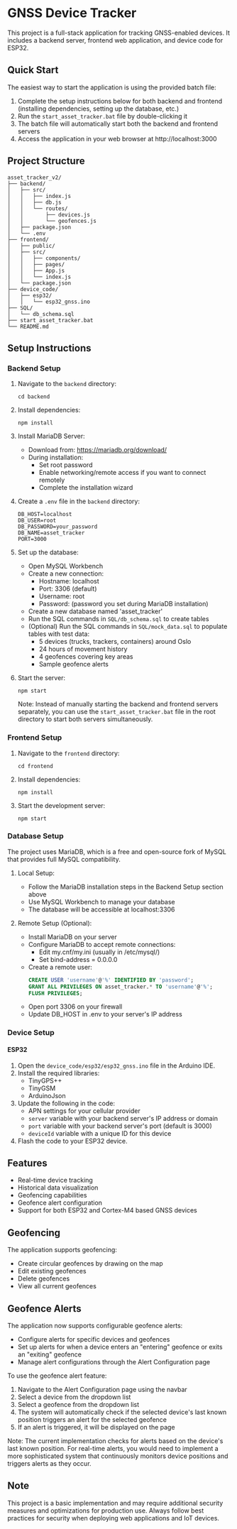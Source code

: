 # GNSS Device Tracker

This project is a full-stack application for tracking GNSS-enabled devices. It includes a backend server, frontend web application, and device code for ESP32.

## Quick Start

The easiest way to start the application is using the provided batch file:

1. Complete the setup instructions below for both backend and frontend (installing dependencies, setting up the database, etc.)
2. Run the `start_asset_tracker.bat` file by double-clicking it
3. The batch file will automatically start both the backend and frontend servers
4. Access the application in your web browser at http://localhost:3000

## Project Structure

```
asset_tracker_v2/
├── backend/
│   ├── src/
│   │   ├── index.js
│   │   ├── db.js
│   │   └── routes/
│   │       ├── devices.js
│   │       └── geofences.js
│   ├── package.json
│   └── .env
├── frontend/
│   ├── public/
│   ├── src/
│   │   ├── components/
│   │   ├── pages/
│   │   ├── App.js
│   │   └── index.js
│   └── package.json
├── device_code/
│   ├── esp32/
│   │   └── esp32_gnss.ino
├── SQL/
│   └── db_schema.sql
├── start_asset_tracker.bat
└── README.md
```

## Setup Instructions

### Backend Setup

1. Navigate to the `backend` directory:
   ```
   cd backend
   ```

2. Install dependencies:
   ```
   npm install
   ```

3. Install MariaDB Server:
   - Download from: https://mariadb.org/download/
   - During installation:
     - Set root password
     - Enable networking/remote access if you want to connect remotely
     - Complete the installation wizard

4. Create a `.env` file in the `backend` directory:
   ```
   DB_HOST=localhost
   DB_USER=root
   DB_PASSWORD=your_password
   DB_NAME=asset_tracker
   PORT=3000
   ```

5. Set up the database:
   - Open MySQL Workbench
   - Create a new connection:
     * Hostname: localhost
     * Port: 3306 (default)
     * Username: root
     * Password: (password you set during MariaDB installation)
   - Create a new database named 'asset_tracker'
   - Run the SQL commands in `SQL/db_schema.sql` to create tables
   - (Optional) Run the SQL commands in `SQL/mock_data.sql` to populate tables with test data:
     * 5 devices (trucks, trackers, containers) around Oslo
     * 24 hours of movement history
     * 4 geofences covering key areas
     * Sample geofence alerts

6. Start the server:
   ```
   npm start
   ```
   
   Note: Instead of manually starting the backend and frontend servers separately, you can use the `start_asset_tracker.bat` file in the root directory to start both servers simultaneously.

### Frontend Setup

1. Navigate to the `frontend` directory:
   ```
   cd frontend
   ```

2. Install dependencies:
   ```
   npm install
   ```

3. Start the development server:
   ```
   npm start
   ```

### Database Setup

The project uses MariaDB, which is a free and open-source fork of MySQL that provides full MySQL compatibility.

1. Local Setup:
   - Follow the MariaDB installation steps in the Backend Setup section above
   - Use MySQL Workbench to manage your database
   - The database will be accessible at localhost:3306

2. Remote Setup (Optional):
   - Install MariaDB on your server
   - Configure MariaDB to accept remote connections:
     * Edit my.cnf/my.ini (usually in /etc/mysql/)
     * Set bind-address = 0.0.0.0
   - Create a remote user:
     ```sql
     CREATE USER 'username'@'%' IDENTIFIED BY 'password';
     GRANT ALL PRIVILEGES ON asset_tracker.* TO 'username'@'%';
     FLUSH PRIVILEGES;
     ```
   - Open port 3306 on your firewall
   - Update DB_HOST in .env to your server's IP address

### Device Setup

#### ESP32

1. Open the `device_code/esp32/esp32_gnss.ino` file in the Arduino IDE.
2. Install the required libraries:
   - TinyGPS++
   - TinyGSM
   - ArduinoJson
3. Update the following in the code:
   - APN settings for your cellular provider
   - `server` variable with your backend server's IP address or domain
   - `port` variable with your backend server's port (default is 3000)
   - `deviceId` variable with a unique ID for this device
4. Flash the code to your ESP32 device.

## Features

- Real-time device tracking
- Historical data visualization
- Geofencing capabilities
- Geofence alert configuration
- Support for both ESP32 and Cortex-M4 based GNSS devices

## Geofencing

The application supports geofencing:
- Create circular geofences by drawing on the map
- Edit existing geofences
- Delete geofences
- View all current geofences

## Geofence Alerts

The application now supports configurable geofence alerts:
- Configure alerts for specific devices and geofences
- Set up alerts for when a device enters an "entering" geofence or exits an "exiting" geofence
- Manage alert configurations through the Alert Configuration page

To use the geofence alert feature:
1. Navigate to the Alert Configuration page using the navbar
2. Select a device from the dropdown list
3. Select a geofence from the dropdown list
4. The system will automatically check if the selected device's last known position triggers an alert for the selected geofence
5. If an alert is triggered, it will be displayed on the page

Note: The current implementation checks for alerts based on the device's last known position. For real-time alerts, you would need to implement a more sophisticated system that continuously monitors device positions and triggers alerts as they occur.

## Note

This project is a basic implementation and may require additional security measures and optimizations for production use. Always follow best practices for security when deploying web applications and IoT devices.
